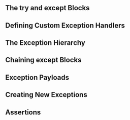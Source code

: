 # 

## The try and except Blocks



## Defining Custom Exception Handlers



## The Exception Hierarchy




## Chaining except Blocks




## Exception Payloads




## Creating New Exceptions




## Assertions




## 






